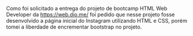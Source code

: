 Como foi solicitado a entrega do projeto de bootcamp HTML Web Developer da https://web.dio.me/ foi pedido que nesse projeto fosse desenvolvido a página inicial do Instagram utilizando HTML e CSS, porém tomei a liberdade de encrementar bootstrap no projeto.